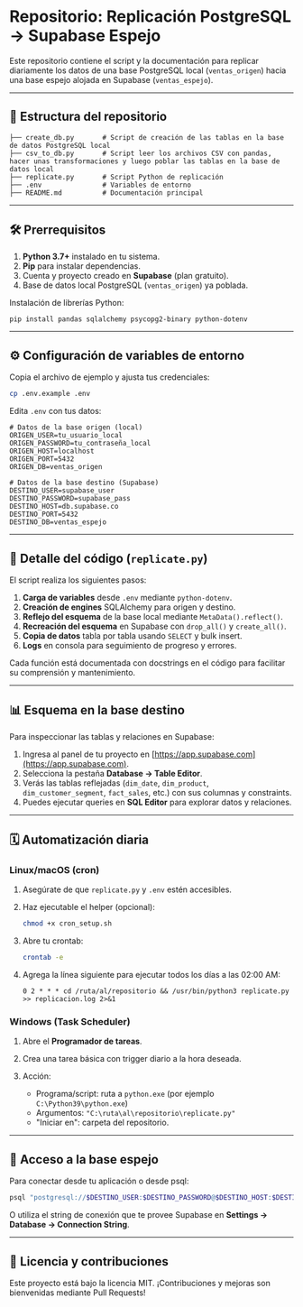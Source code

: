 # Repositorio: Replicación PostgreSQL → Supabase Espejo

Este repositorio contiene el script y la documentación para replicar diariamente los datos de una base PostgreSQL local (`ventas_origen`) hacia una base espejo alojada en Supabase (`ventas_espejo`).

---

## 📁 Estructura del repositorio

```text
├── create_db.py       # Script de creación de las tablas en la base de datos PostgreSQL local
├── csv_to_db.py       # Script leer los archivos CSV con pandas, hacer unas transformaciones y luego poblar las tablas en la base de datos local
├── replicate.py       # Script Python de replicación
├── .env               # Variables de entorno
├── README.md          # Documentación principal

```

---

## 🛠️ Prerrequisitos

1. **Python 3.7+** instalado en tu sistema.
2. **Pip** para instalar dependencias.
3. Cuenta y proyecto creado en **Supabase** (plan gratuito).
4. Base de datos local PostgreSQL (`ventas_origen`) ya poblada.

Instalación de librerías Python:

```bash
pip install pandas sqlalchemy psycopg2-binary python-dotenv
```

---

## ⚙️ Configuración de variables de entorno

Copia el archivo de ejemplo y ajusta tus credenciales:

```bash
cp .env.example .env
```

Edita `.env` con tus datos:

```env
# Datos de la base origen (local)
ORIGEN_USER=tu_usuario_local
ORIGEN_PASSWORD=tu_contraseña_local
ORIGEN_HOST=localhost
ORIGEN_PORT=5432
ORIGEN_DB=ventas_origen

# Datos de la base destino (Supabase)
DESTINO_USER=supabase_user
DESTINO_PASSWORD=supabase_pass
DESTINO_HOST=db.supabase.co
DESTINO_PORT=5432
DESTINO_DB=ventas_espejo
```

---

## 📜 Detalle del código (`replicate.py`)

El script realiza los siguientes pasos:

1. **Carga de variables** desde `.env` mediante `python-dotenv`.
2. **Creación de engines** SQLAlchemy para origen y destino.
3. **Reflejo del esquema** de la base local mediante `MetaData().reflect()`.
4. **Recreación del esquema** en Supabase con `drop_all()` y `create_all()`.
5. **Copia de datos** tabla por tabla usando `SELECT` y bulk insert.
6. **Logs** en consola para seguimiento de progreso y errores.

Cada función está documentada con docstrings en el código para facilitar su comprensión y mantenimiento.

---

## 📊 Esquema en la base destino

Para inspeccionar las tablas y relaciones en Supabase:

1. Ingresa al panel de tu proyecto en [https://app.supabase.com](https://app.supabase.com).
2. Selecciona la pestaña **Database → Table Editor**.
3. Verás las tablas reflejadas (`dim_date`, `dim_product`, `dim_customer_segment`, `fact_sales`, etc.) con sus columnas y constraints.
4. Puedes ejecutar queries en **SQL Editor** para explorar datos y relaciones.

---

## 🗓️ Automatización diaria

### Linux/macOS (cron)

1. Asegúrate de que `replicate.py` y `.env` estén accesibles.
2. Haz ejecutable el helper (opcional):

   ```bash
   chmod +x cron_setup.sh
   ```
3. Abre tu crontab:

   ```bash
   crontab -e
   ```
4. Agrega la línea siguiente para ejecutar todos los días a las 02:00 AM:

   ```cron
   0 2 * * * cd /ruta/al/repositorio && /usr/bin/python3 replicate.py >> replicacion.log 2>&1
   ```

### Windows (Task Scheduler)

1. Abre el **Programador de tareas**.
2. Crea una tarea básica con trigger diario a la hora deseada.
3. Acción:

   * Programa/script: ruta a `python.exe` (por ejemplo `C:\Python39\python.exe`)
   * Argumentos: `"C:\ruta\al\repositorio\replicate.py"`
   * "Iniciar en": carpeta del repositorio.

---

## 🔑 Acceso a la base espejo

Para conectar desde tu aplicación o desde psql:

```bash
psql "postgresql://$DESTINO_USER:$DESTINO_PASSWORD@$DESTINO_HOST:$DESTINO_PORT/$DESTINO_DB"
```

O utiliza el string de conexión que te provee Supabase en **Settings → Database → Connection String**.

---

## 📝 Licencia y contribuciones

Este proyecto está bajo la licencia MIT. ¡Contribuciones y mejoras son bienvenidas mediante Pull Requests!
